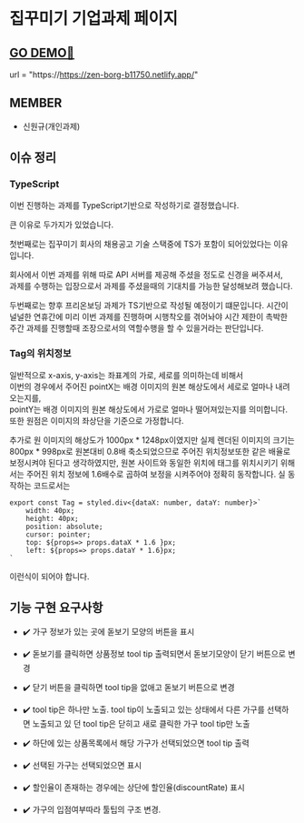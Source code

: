 # 집꾸미기 기업과제 페이지

## [GO DEMO🚀](https://https://zen-borg-b11750.netlify.app/)

url = "https://https://zen-borg-b11750.netlify.app/"

## MEMBER

* 신원규(개인과제)

## 이슈 정리

### TypeScript
이번 진행하는 과제를 TypeScript기반으로 작성하기로 결정했습니다.

큰 이유로 두가지가 있었습니다.

첫번째로는 집꾸미기 회사의 채용공고 기술 스택중에 TS가 포함이 되어있었다는 이유입니다.

회사에서 이번 과제를 위해 따로 API 서버를 제공해 주셨을 정도로 신경을 써주셔서,<br/> 
과제를 수행하는 입장으로서 과제를 주셨을때의 기대치를 가능한 달성해보려 했습니다.

두번째로는 향후 프리온보딩 과제가 TS기반으로 작성될 예정이기 떄문입니다.
시간이 널널한 연휴간에 미리 이번 과제를 진행하며 시행착오를 겪어놔야 시간 제한이 촉박한 주간 과제를 진행할때 조장으로서의 역할수행을 할 수 있을거라는 판단입니다.

### Tag의 위치정보

일반적으로 x-axis, y-axis는 좌표계의 가로, 세로를 의미하는데 비해서<br/>
이번의 경우에서 주어진 pointX는 배경 이미지의 원본 해상도에서 세로로 얼마나 내려오는지를,<br/>
pointY는 배경 이미지의 원본 해상도에서 가로로 얼마나 떨어져있는지를 의미합니다.<br/>
또한 원점은 이미지의 좌상단을 기준으로 가정합니다.<br/>

추가로 원 이미지의 해상도가 1000px * 1248px이였지만 실제 렌더된 이미지의 크기는 800px * 998px로 원본대비 0.8배 축소되었으므로 주어진 위치정보또한 같은 배율로 보정시켜야 된다고 생각하였지만, 원본 사이트와 동일한 위치에 태그를 위치시키기 위해서는 주어진 위치 정보에 1.6배수로 곱하여 보정을 시켜주어야 정확히 동작합니다.
실 동작하는 코드로서는
```
export const Tag = styled.div<{dataX: number, dataY: number}>`
    width: 40px;
    height: 40px;
    position: absolute;
    cursor: pointer;
    top: ${props=> props.dataX * 1.6 }px;
    left: ${props=> props.dataY * 1.6}px;
`
```
이런식이 되어야 합니다.

## 기능 구현 요구사항

* ✔️ 가구 정보가 있는 곳에 돋보기 모양의 버튼을 표시

* ✔️ 돋보기를 클릭하면 상품정보 tool tip 출력되면서 돋보기모양이 닫기 버튼으로 변경

* ✔️ 닫기 버튼을 클릭하면 tool tip을 없애고 돋보기 버튼으로 변경

* ✔️ tool tip은 하나만 노출. tool tip이 노출되고 있는 상태에서 다른 가구를 선택하면 노출되고 있 던 tool tip은 닫히고 새로 클릭한 가구 tool tip만 노출

* ✔️ 하단에 있는 상품목록에서 해당 가구가 선택되었으면 tool tip 출력

* ✔️ 선택된 가구는 선택되었으면 표시
* ✔️ 할인율이 존재하는 경우에는 상단에 할인율(discountRate) 표시
* ✔️ 가구의 입점여부따라 툴팁의 구조 변경.